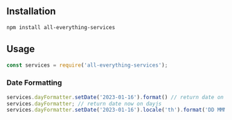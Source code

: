 ## Installation

```bash
npm install all-everything-services
```

## Usage

```javascript
const services = require('all-everything-services');
```

### Date Formatting
```javascript
services.dayFormatter.setDate('2023-01-16').format() // return date on format DD/MM/YYYY
services.dayFormatter; // return date now on dayjs
services.dayFormatter.setDate('2023-01-16').locale('th').format('DD MMMM BBBB'); // return 16 มกราคม 2566
```
